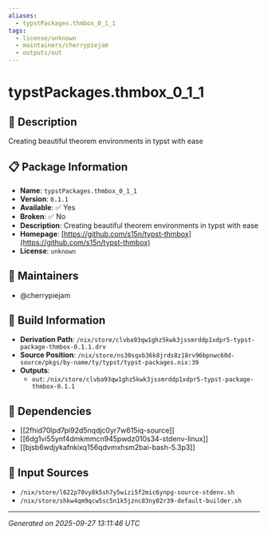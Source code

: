 ```yaml
---
aliases:
  - typstPackages.thmbox_0_1_1
tags:
  - license/unknown
  - maintainers/cherrypiejam
  - outputs/out
---
```


# typstPackages.thmbox_0_1_1

## 📝 Description

Creating beautiful theorem environments in typst with ease

## 📋 Package Information

- **Name**: `typstPackages.thmbox_0_1_1`
- **Version**: `0.1.1`
- **Available**: ✅ Yes
- **Broken**: ✅ No
- **Description**: Creating beautiful theorem environments in typst with ease
- **Homepage**: [https://github.com/s15n/typst-thmbox](https://github.com/s15n/typst-thmbox)
- **License**: `unknown`
## 👥 Maintainers

- @cherrypiejam


## 🔧 Build Information

- **Derivation Path**: `/nix/store/clvba93qw1ghz5kwk3jssmrddp1xdpr5-typst-package-thmbox-0.1.1.drv`
- **Source Position**: `/nix/store/ns30sqxb36k8jrds8z18rv96bpnwc60d-source/pkgs/by-name/ty/typst/typst-packages.nix:39`
- **Outputs**:
  - `out`:  `/nix/store/clvba93qw1ghz5kwk3jssmrddp1xdpr5-typst-package-thmbox-0.1.1`

## 🔗 Dependencies

- [[2fhid70lpd7pi92d5nqdjc0yr7w615iq-source]]
- [[6dg1vi55ynf4dmkmmcn945pwdz010s34-stdenv-linux]]
- [[bjsb6wdjykafnkixq156qdvmxhsm2bai-bash-5.3p3]]

## 📁 Input Sources

- `/nix/store/l622p70vy8k5sh7y5wizi5f2mic6ynpg-source-stdenv.sh`
- `/nix/store/shkw4qm9qcw5sc5n1k5jznc83ny02r39-default-builder.sh`

---
*Generated on 2025-09-27 13:11:46 UTC*
